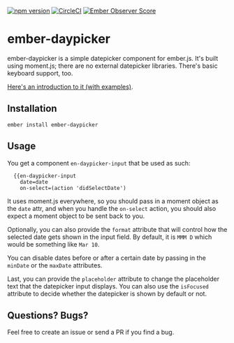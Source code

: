 [![npm version](https://badge.fury.io/js/ember-daypicker.svg)](https://badge.fury.io/js/ember-daypicker)
[![CircleCI](https://circleci.com/gh/swastik/ember-daypicker.svg?style=svg)](https://circleci.com/gh/swastik/ember-daypicker)
[![Ember Observer Score](https://emberobserver.com/badges/ember-daypicker.svg)](https://emberobserver.com/addons/ember-daypicker)

# ember-daypicker

ember-daypicker is a simple datepicker component for ember.js. It's built using moment.js; there are no
external datepicker libraries. There's basic keyboard support, too.

[Here's an introduction to it (with examples)](http://swastik.github.io/ember-daypicker/).

## Installation

`ember install ember-daypicker`

## Usage

You get a component `en-daypicker-input` that be used as such:

```
  {{en-daypicker-input
    date=date
    on-select=(action 'didSelectDate')
```

It uses moment.js everywhere, so you should pass in a moment object as the `date` attr,
and when you handle the `on-select` action, you should also expect a moment object to
be sent back to you.

Optionally, you can also provide the `format` attribute that will control how the selected
date gets shown in the input field. By default, it is `MMM D` which would be something like
`Mar 10`.

You can disable dates before or after a certain date by passing in the `minDate` or
the `maxDate` attributes.

Last, you can provide the `placeholder` attribute to change the placeholder text that the datepicker
input displays. You can also use the `isFocused` attribute to decide whether the datepicker
is shown by default or not.

## Questions? Bugs?

Feel free to create an issue or send a PR if you find a bug.
